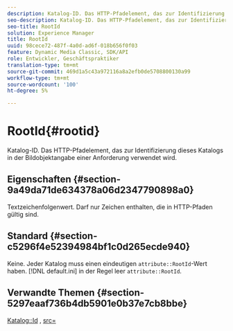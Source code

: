 ```yaml
---
description: Katalog-ID. Das HTTP-Pfadelement, das zur Identifizierung dieses Katalogs in der Bildobjektangabe einer Anforderung verwendet wird.
seo-description: Katalog-ID. Das HTTP-Pfadelement, das zur Identifizierung dieses Katalogs in der Bildobjektangabe einer Anforderung verwendet wird.
seo-title: RootId
solution: Experience Manager
title: RootId
uuid: 98cece72-487f-4a0d-ad6f-018b656f0f03
feature: Dynamic Media Classic, SDK/API
role: Entwickler, Geschäftspraktiker
translation-type: tm+mt
source-git-commit: 469d1a5c43a972116a8a2efb0de5708800130a99
workflow-type: tm+mt
source-wordcount: '100'
ht-degree: 5%

---
```



# RootId{#rootid}

Katalog-ID. Das HTTP-Pfadelement, das zur Identifizierung dieses Katalogs in der Bildobjektangabe einer Anforderung verwendet wird.

## Eigenschaften {#section-9a49da71de634378a06d2347790898a0}

Textzeichenfolgenwert. Darf nur Zeichen enthalten, die in HTTP-Pfaden gültig sind.

## Standard {#section-c5296f4e52394984bf1c0d265ecde940}

Keine. Jeder Katalog muss einen eindeutigen `attribute::RootId`-Wert haben. [!DNL default.ini] in der Regel leer  `attribute::RootId`.

## Verwandte Themen {#section-5297eaaf736b4db5901e0b37e7cb8bbe}

[Katalog::Id](/help/aem-is-ir-api/is-api/image-catalog/image-serving-api-ref/c-image-catalog-reference/c-image-svg-data-reference/c-image-data-reference/r-id-cat.md) ,  [src=](../../../../../is-api/http-ref/image-serving-api-ref/c-http-protocol-reference/c-command-reference/r-src.md#reference-f6506637778c4c69bf106a7924a91ab1)
